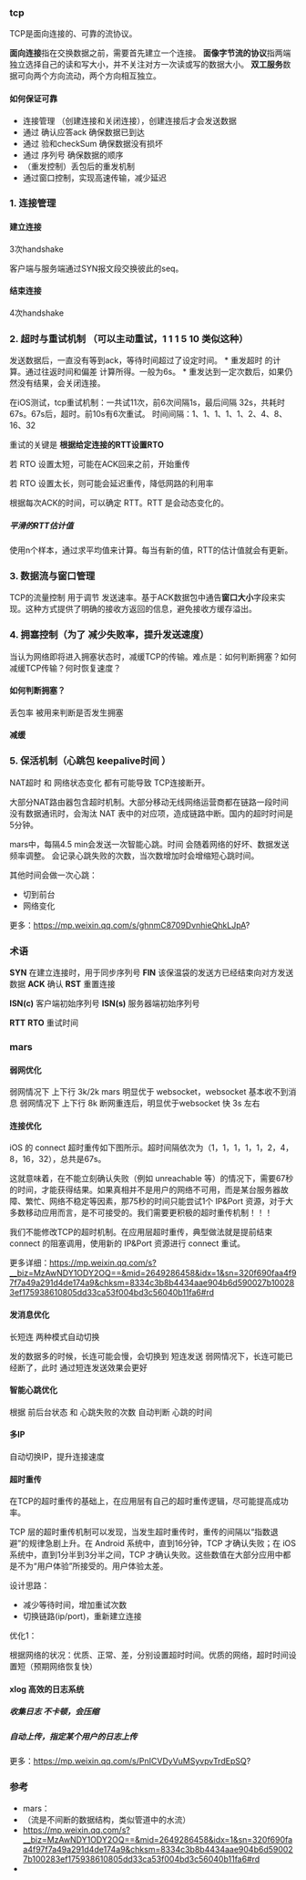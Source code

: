 ### tcp

TCP是面向连接的、可靠的流协议。

**面向连接**指在交换数据之前，需要首先建立一个连接。
**面像字节流的协议**指两端独立选择自己的读和写大小，并不关注对方一次读或写的数据大小。
**双工服务**数据可向两个方向流动，两个方向相互独立。

#### 如何保证可靠

* 连接管理 （创建连接和关闭连接），创建连接后才会发送数据
* 通过 确认应答ack 确保数据已到达
* 通过 验和checkSum 确保数据没有损坏
* 通过 序列号 确保数据的顺序
* （重发控制）丢包后的重发机制
* 通过窗口控制，实现高速传输，减少延迟

### 1. 连接管理

#### 建立连接 

3次handshake

客户端与服务端通过SYN报文段交换彼此的seq。

#### 结束连接

4次handshake

### 2. 超时与重试机制  （可以主动重试，1 1 1 5 10 类似这种）

发送数据后，一直没有等到ack，等待时间超过了设定时间。
    * 重发超时 的计算。通过往返时间和偏差 计算所得。一般为6s。
    * 重发达到一定次数后，如果仍然没有结果，会关闭连接。

在iOS测试，tcp重试机制：一共试11次，前6次间隔1s，最后间隔 32s，共耗时67s。67s后，超时。前10s有6次重试。
时间间隔：1、1、1、1、1、2、4、8、16、32

重试的关键是 **根据给定连接的RTT设置RTO**

若 RTO 设置太短，可能在ACK回来之前，开始重传

若 RTO 设置太长，则可能会延迟重传，降低网路的利用率

根据每次ACK的时间，可以确定 RTT。RTT 是会动态变化的。

##### 平滑的RTT估计值
使用n个样本，通过求平均值来计算。每当有新的值，RTT的估计值就会有更新。

### 3. 数据流与窗口管理

TCP的流量控制 用于调节 发送速率。基于ACK数据包中通告**窗口大小**字段来实现。这种方式提供了明确的接收方返回的信息，避免接收方缓存溢出。


### 4. 拥塞控制（为了 减少失败率，提升发送速度）

当认为网络即将进入拥塞状态时，减缓TCP的传输。难点是：如何判断拥塞？如何减缓TCP传输？何时恢复速度？

#### 如何判断拥塞？

丢包率 被用来判断是否发生拥塞

#### 减缓


### 5. 保活机制（心跳包  keepalive时间 ）

NAT超时 和 网络状态变化 都有可能导致 TCP连接断开。

大部分NAT路由器包含超时机制。大部分移动无线网络运营商都在链路一段时间没有数据通讯时，会淘汰 NAT 表中的对应项，造成链路中断。国内的超时时间是 5分钟。

mars中，每隔4.5 min会发送一次智能心跳。时间 会随着网络的好坏、数据发送频率调整。
会记录心跳失败的次数，当次数增加时会增缩短心跳时间。

其他时间会做一次心跳：
- 切到前台
- 网络变化

更多：https://mp.weixin.qq.com/s/ghnmC8709DvnhieQhkLJpA?

### 术语

**SYN** 在建立连接时，用于同步序列号
**FIN** 该保温袋的发送方已经结束向对方发送数据
**ACK** 确认
**RST** 重置连接

**ISN(c)** 客户端初始序列号
**ISN(s)** 服务器端初始序列号

**RTT** 
**RTO** 重试时间

### mars

#### 弱网优化

弱网情况下 上下行 3k/2k mars 明显优于 websocket，websocket 基本收不到消息
弱网情况下 上下行 8k 断网重连后，明显优于websocket 快 3s 左右 

#### 连接优化
iOS 的 connect 超时重传如下图所示。超时间隔依次为（1，1，1，1，1，2，4，8，16，32），总共是67s。

这就意味着，在不能立刻确认失败（例如 unreachable 等）的情况下，需要67秒的时间，才能获得结果。如果真相并不是用户的网络不可用，而是某台服务器故障、繁忙、网络不稳定等因素，那75秒的时间只能尝试1个 IP&Port 资源，对于大多数移动应用而言，是不可接受的。我们需要更积极的超时重传机制！！！

我们不能修改TCP的超时机制。在应用层超时重传，典型做法就是提前结束 connect 的阻塞调用，使用新的 IP&Port 资源进行 connect 重试。

更多详细：https://mp.weixin.qq.com/s?__biz=MzAwNDY1ODY2OQ==&mid=2649286458&idx=1&sn=320f690faa4f97f7a49a291d4de174a9&chksm=8334c3b8b4434aae904b6d590027b100283ef175938610805dd33ca53f004bd3c56040b11fa6#rd

#### 发消息优化

长短连 两种模式自动切换

发的数据多的时候，长连可能会慢，会切换到 短连发送
弱网情况下，长连可能已经断了，此时 通过短连发送效果会更好

#### 智能心跳优化 

根据 前后台状态 和 心跳失败的次数 自动判断 心跳的时间

#### 多IP

自动切换IP，提升连接速度

#### 超时重传

在TCP的超时重传的基础上，在应用层有自己的超时重传逻辑，尽可能提高成功率。

TCP 层的超时重传机制可以发现，当发生超时重传时，重传的间隔以“指数退避”的规律急剧上升。在 Android 系统中，直到16分钟，TCP 才确认失败；在 iOS 系统中，直到1分半到3分半之间，TCP 才确认失败。这些数值在大部分应用中都是不为“用户体验”所接受的。用户体验太差。

设计思路：
- 减少等待时间，增加重试次数
- 切换链路(ip/port)，重新建立连接

优化1：

根据网络的状况：优质、正常、差，分别设置超时时间。优质的网络，超时时间设置短（预期网络恢复快）

#### xlog 高效的日志系统

##### 收集日志 不卡顿，会压缩

##### 自动上传，指定某个用户的日志上传

更多：https://mp.weixin.qq.com/s/PnICVDyVuMSyvpvTrdEpSQ?

### 参考
- mars：
- （流是不间断的数据结构，类似管道中的水流）
- https://mp.weixin.qq.com/s?__biz=MzAwNDY1ODY2OQ==&mid=2649286458&idx=1&sn=320f690faa4f97f7a49a291d4de174a9&chksm=8334c3b8b4434aae904b6d590027b100283ef175938610805dd33ca53f004bd3c56040b11fa6#rd
- 